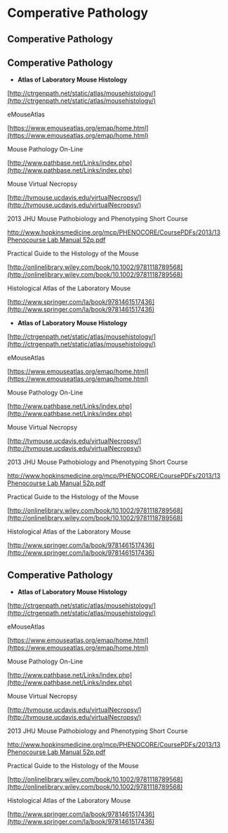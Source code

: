 # Comperative Pathology

## Comperative Pathology

## Comperative Pathology

* **Atlas of Laboratory Mouse Histology**

[http://ctrgenpath.net/static/atlas/mousehistology/](http://ctrgenpath.net/static/atlas/mousehistology/)

eMouseAtlas

[https://www.emouseatlas.org/emap/home.html](https://www.emouseatlas.org/emap/home.html)

Mouse Pathology On-Line

[http://www.pathbase.net/Links/index.php](http://www.pathbase.net/Links/index.php)

Mouse Virtual Necropsy

[http://tvmouse.ucdavis.edu/virtualNecropsy/](http://tvmouse.ucdavis.edu/virtualNecropsy/)

2013 JHU Mouse Pathobiology and Phenotyping Short Course

[http://www.hopkinsmedicine.org/mcp/PHENOCORE/CoursePDFs/2013/13 Phenocourse Lab Manual 52p.pdf](http://www.hopkinsmedicine.org/mcp/PHENOCORE/CoursePDFs/2013/13%20Phenocourse%20Lab%20Manual%2052p.pdf)

Practical Guide to the Histology of the Mouse

[http://onlinelibrary.wiley.com/book/10.1002/9781118789568](http://onlinelibrary.wiley.com/book/10.1002/9781118789568)

Histological Atlas of the Laboratory Mouse

[http://www.springer.com/la/book/9781461517436](http://www.springer.com/la/book/9781461517436)

* **Atlas of Laboratory Mouse Histology**

[http://ctrgenpath.net/static/atlas/mousehistology/](http://ctrgenpath.net/static/atlas/mousehistology/)

eMouseAtlas

[https://www.emouseatlas.org/emap/home.html](https://www.emouseatlas.org/emap/home.html)

Mouse Pathology On-Line

[http://www.pathbase.net/Links/index.php](http://www.pathbase.net/Links/index.php)

Mouse Virtual Necropsy

[http://tvmouse.ucdavis.edu/virtualNecropsy/](http://tvmouse.ucdavis.edu/virtualNecropsy/)

2013 JHU Mouse Pathobiology and Phenotyping Short Course

[http://www.hopkinsmedicine.org/mcp/PHENOCORE/CoursePDFs/2013/13 Phenocourse Lab Manual 52p.pdf](http://www.hopkinsmedicine.org/mcp/PHENOCORE/CoursePDFs/2013/13%20Phenocourse%20Lab%20Manual%2052p.pdf)

Practical Guide to the Histology of the Mouse

[http://onlinelibrary.wiley.com/book/10.1002/9781118789568](http://onlinelibrary.wiley.com/book/10.1002/9781118789568)

Histological Atlas of the Laboratory Mouse

[http://www.springer.com/la/book/9781461517436](http://www.springer.com/la/book/9781461517436)

## Comperative Pathology

* **Atlas of Laboratory Mouse Histology**

[http://ctrgenpath.net/static/atlas/mousehistology/](http://ctrgenpath.net/static/atlas/mousehistology/)

eMouseAtlas

[https://www.emouseatlas.org/emap/home.html](https://www.emouseatlas.org/emap/home.html)

Mouse Pathology On-Line

[http://www.pathbase.net/Links/index.php](http://www.pathbase.net/Links/index.php)

Mouse Virtual Necropsy

[http://tvmouse.ucdavis.edu/virtualNecropsy/](http://tvmouse.ucdavis.edu/virtualNecropsy/)

2013 JHU Mouse Pathobiology and Phenotyping Short Course

[http://www.hopkinsmedicine.org/mcp/PHENOCORE/CoursePDFs/2013/13 Phenocourse Lab Manual 52p.pdf](http://www.hopkinsmedicine.org/mcp/PHENOCORE/CoursePDFs/2013/13%20Phenocourse%20Lab%20Manual%2052p.pdf)

Practical Guide to the Histology of the Mouse

[http://onlinelibrary.wiley.com/book/10.1002/9781118789568](http://onlinelibrary.wiley.com/book/10.1002/9781118789568)

Histological Atlas of the Laboratory Mouse

[http://www.springer.com/la/book/9781461517436](http://www.springer.com/la/book/9781461517436)

